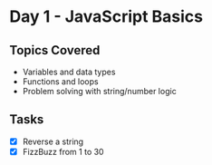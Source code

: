 # Day 1 - JavaScript Basics

## Topics Covered
- Variables and data types
- Functions and loops
- Problem solving with string/number logic

## Tasks
- [x] Reverse a string
- [x] FizzBuzz from 1 to 30